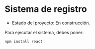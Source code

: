 <h1>Sistema de registro</h1>

- Estado del proyecto: En construcción.
  
Para ejecutar el sistema, debes poner:
  
  ```npm install react```
